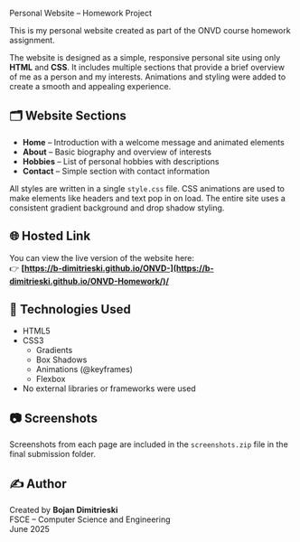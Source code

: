  Personal Website – Homework Project

This is my personal website created as part of the ONVD course homework assignment.

The website is designed as a simple, responsive personal site using only **HTML** and **CSS**. It includes multiple sections that provide a brief overview of me as a person and my interests. Animations and styling were added to create a smooth and appealing experience.

## 🗂️ Website Sections

- **Home** – Introduction with a welcome message and animated elements  
- **About** – Basic biography and overview of interests  
- **Hobbies** – List of personal hobbies with descriptions  
- **Contact** – Simple section with contact information

All styles are written in a single `style.css` file. CSS animations are used to make elements like headers and text pop in on load. The entire site uses a consistent gradient background and drop shadow styling.

## 🌐 Hosted Link

You can view the live version of the website here:  
👉 **[https://b-dimitrieski.github.io/ONVD-](https://b-dimitrieski.github.io/ONVD-Homework/)/**

## 📌 Technologies Used

- HTML5
- CSS3  
  - Gradients  
  - Box Shadows  
  - Animations (@keyframes)  
  - Flexbox  
- No external libraries or frameworks were used

## 📷 Screenshots

Screenshots from each page are included in the `screenshots.zip` file in the final submission folder.

## ✍️ Author

Created by **Bojan Dimitrieski**  
FSCE – Computer Science and Engineering  
June 2025
